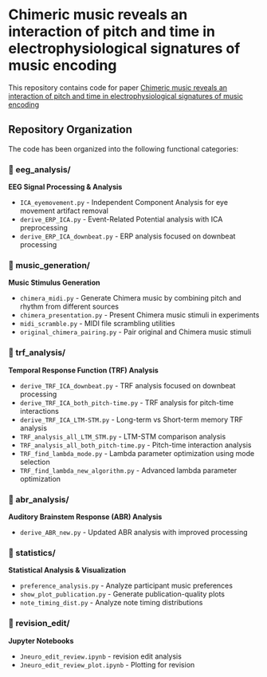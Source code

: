 # Chimeric music reveals an interaction of pitch and time in electrophysiological signatures of music encoding

This repository contains code for paper [Chimeric music reveals an interaction of pitch and time in electrophysiological signatures of music encoding](https://doi.org/10.1101/2024.11.04.621689)

## Repository Organization

The code has been organized into the following functional categories:

### 📁 eeg_analysis/
**EEG Signal Processing & Analysis**
- `ICA_eyemovement.py` - Independent Component Analysis for eye movement artifact removal
- `derive_ERP_ICA.py` - Event-Related Potential analysis with ICA preprocessing
- `derive_ERP_ICA_downbeat.py` - ERP analysis focused on downbeat processing

### 📁 music_generation/
**Music Stimulus Generation**
- `chimera_midi.py` - Generate Chimera music by combining pitch and rhythm from different sources
- `chimera_presentation.py` - Present Chimera music stimuli in experiments
- `midi_scramble.py` - MIDI file scrambling utilities
- `original_chimera_pairing.py` - Pair original and Chimera music stimuli

### 📁 trf_analysis/
**Temporal Response Function (TRF) Analysis**
- `derive_TRF_ICA_downbeat.py` - TRF analysis focused on downbeat processing
- `derive_TRF_ICA_both_pitch-time.py` - TRF analysis for pitch-time interactions
- `derive_TRF_ICA_LTM-STM.py` - Long-term vs Short-term memory TRF analysis
- `TRF_analysis_all_LTM_STM.py` - LTM-STM comparison analysis
- `TRF_analysis_all_both_pitch-time.py` - Pitch-time interaction analysis
- `TRF_find_lambda_mode.py` - Lambda parameter optimization using mode selection
- `TRF_find_lambda_new_algorithm.py` - Advanced lambda parameter optimization

### 📁 abr_analysis/
**Auditory Brainstem Response (ABR) Analysis**
- `derive_ABR_new.py` - Updated ABR analysis with improved processing

### 📁 statistics/
**Statistical Analysis & Visualization**
- `preference_analysis.py` - Analyze participant music preferences
- `show_plot_publication.py` - Generate publication-quality plots
- `note_timing_dist.py` - Analyze note timing distributions

### 📁 revision_edit/
**Jupyter Notebooks**
- `Jneuro_edit_review.ipynb` - revision edit analysis
- `Jneuro_edit_review_plot.ipynb` - Plotting for revision

